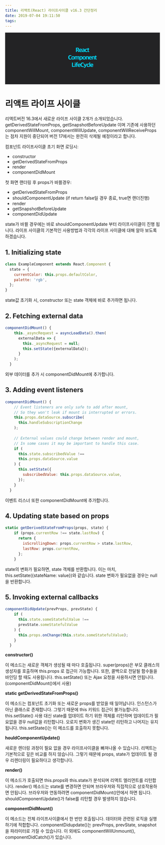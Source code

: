 ```yaml
---
title: 리액트(React) 라이프사이클 v16.3 간단정리
date: 2019-07-04 19:11:50
tags:
---
```


![](/image/react-component-lifecycle/1.png)

# 리액트 라이프 사이클

리액트버전 16.3에서 새로운 라이프 사이클 2개가 소개되었습니다. getDerivedStateFromProps, getSnapshotBeforeUpdate 이며 기존에 사용하던componentWillMount, componentWillUpdate, componentWillReceiveProps 는 점차 지원이 중단되어 버전 17에서는 완전히 삭제될 예정이라고 합니다.

컴포넌트 라이프사이클 초기 화면 로딩시:

- constructor
- getDerivedStateFromProps
- render
- componentDidMount

첫 화면 랜더링 후 props가 바뀔경우:

- getDerivedStateFromProps
- shouldComponentUpdate (if return false일 경우 종료, true면 랜더진행)
- render
- getSnapshotBeforeUpdate
- componentDidUpdate

state가 바뀔 경우에는 바로 shouldComponentUpdate 부터 라이프사이클이 진행 됩니다. 라이프 사이클의 기본적인 사용방법과 각각의 라이프 사이클에 대해 알아 보도록 하겠습니다.

## 1. Initializing state

```jsx
class ExampleComponent extends React.Component {
  state = {
    currentColor: this.props.defaultColor,
    palette: 'rgb',
  };
}
```

state값 초기화 시, constructor 또는 state 객체에 바로 추가하면 됩니다.

## 2. Fetching external data

```jsx
componentDidMount() {
    this._asyncRequest = asyncLoadData().then(
      externalData => {
        this._asyncRequest = null;
        this.setState({externalData});
      }
    );
  }
```

외부 데이터를 추가 시 componentDidMount에 추가합니다.

## 3. Adding event listeners

```jsx
componentDidMount() {
    // Event listeners are only safe to add after mount,
    // So they won't leak if mount is interrupted or errors.
    this.props.dataSource.subscribe(
      this.handleSubscriptionChange
    );

    // External values could change between render and mount,
    // In some cases it may be important to handle this case.
    if (
      this.state.subscribedValue !==
      this.props.dataSource.value
    ) {
      this.setState({
        subscribedValue: this.props.dataSource.value,
      });
    }
  }
```

이벤트 리스너 또한 componentDidMount에 추가합니다.

## 4. Updating state based on props

```jsx
static getDerivedStateFromProps(props, state) {
    if (props.currentRow !== state.lastRow) {
      return {
        isScrollingDown: props.currentRow > state.lastRow,
        lastRow: props.currentRow,
      };
    }
```

state의 변화가 필요하면, state 객체를 반환합니다. 이는 마치, this.setState({stateName: value})와 같습니다. state 변화가 필요없을 경우는 null을 반환합니다.

## 5. Invoking external callbacks

```jsx
componentDidUpdate(prevProps, prevState) {
    if (
      this.state.someStatefulValue !==
      prevState.someStatefulValue
    ) {
      this.props.onChange(this.state.someStatefulValue);
    }
  }
```

**constructor()**

이 메소드는 새로운 객체가 생성될 때 마다 호출됩니다. super(props)은 부모 클래스의 생성자를 호출하며 this.props 로 접근이 가능합니다. 또한, 콜백으로 전달될 함수들을 바인딩 할 때도 사용됩니다. this.setState() 또는 Ajax 요청을 사용하시면 안됩니다. (componentDidMount()에서 사용)

**static getDerivedStateFromProps()**

이 메소드는 컴포넌트 초기화 또는 새로운 props를 받았을 때 일어납니다. 인스턴스가 아닌 클래스로 존재합니다. 그렇기 때문에 this 키워드 접근이 불가능합니다. this.setState() 사용 대신 state를 업데이트 하기 위한 객체를 리턴하며 업데이트가 필요없을 경우 null값을 리턴합니다. 오로지 변화가 생긴 state만 리턴하고 나머지는 유지됩니다. this.setState()는 이 메소드를 호출하지 못합니다.

**houldComponentUpdate()**

새로운 렌더링 과정이 필요 없을 경우 라이프사이클을 빠져나올 수 있습니다. 리엑트는 기본적으로 깊은 비교를 하지 않습니다. 그렇기 때문에 props, state가 업데이트 될 경우 리렌더링이 필요하다고 생각합니다.

**render()**

이 메소드가 호출되면 this.props와 this.state가 분석되며 리액트 엘리먼트를 리턴합니다. render() 메소드는 state를 변경하면 안되며 브라우저와 직접적으로 상호작용하면 안됩니다. 브라우저와 연동하려면 componentDidMount()안에서 하면 됩니다. shouldComponentUpdate()가 false를 리턴할 경우 발생하지 않습니다.

**componentDidMount()**

이 메소드는 전체 라이프사이클에서 한 번만 호출됩니다. 데이터와 관련된 로직을 실행하기에 적합합니다. componentDidupdate()는 prevProps, prevState, snapshot을 파라미터로 가질 수 있습니다. 이 외에도 componentWillUnmount(), componentDidCatch()가 있습니다.